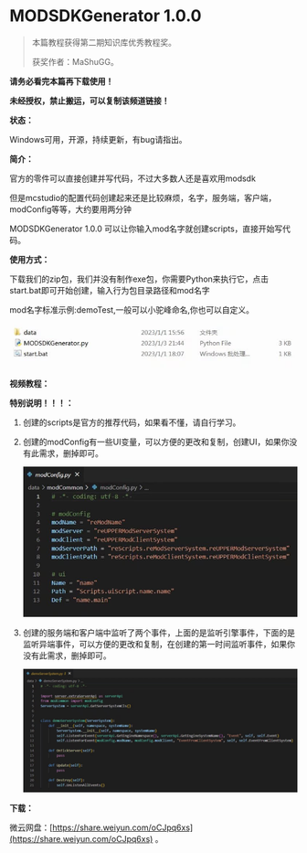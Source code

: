 # MODSDKGenerator 1.0.0

>本篇教程获得第二期知识库优秀教程奖。
>
>获奖作者：MaShuGG。

**请务必看完本篇再下载使用！**

**未经授权，禁止搬运，可以复制该频道链接！**



**状态：**

Windows可用，开源，持续更新，有bug请指出。



**简介：**

官方的零件可以直接创建并写代码，不过大多数人还是喜欢用modsdk

但是mcstudio的配置代码创建起来还是比较麻烦，名字，服务端，客户端，modConfig等等，大约要用两分钟

MODSDKGenerator 1.0.0 可以让你输入mod名字就创建scripts，直接开始写代码。



**使用方式：**

下载我们的zip包，我们并没有制作exe包，你需要Python来执行它，点击start.bat即可开始创建，输入行为包目录路径和mod名字

mod名字标准示例:demoTest,一般可以小驼峰命名,你也可以自定义。

![img](./images/6_0.png)



**视频教程：**



**特别说明！！！：**

1. 创建的scripts是官方的推荐代码，如果看不懂，请自行学习。

2. 创建的modConfig有一些UI变量，可以方便的更改和复制，创建UI，如果你没有此需求，删掉即可。

   ![img](./images/6_1.png)



3. 创建的服务端和客户端中监听了两个事件，上面的是监听引擎事件，下面的是监听异端事件，可以方便的更改和复制，在创建的第一时间监听事件，如果你没有此需求，删掉即可。

   ![img](./images/6_2.png)



**下载：**

微云网盘：[https://share.weiyun.com/oCJpq6xs](https://share.weiyun.com/oCJpq6xs) 。